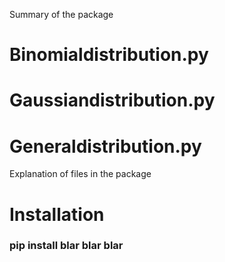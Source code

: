 Summary of the package

# Binomialdistribution.py
# Gaussiandistribution.py
# Generaldistribution.py

Explanation of files in the package

# Installation

### pip install blar blar blar